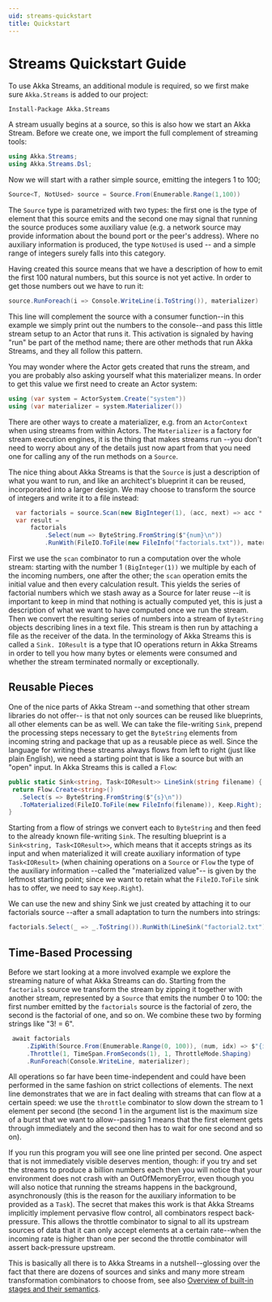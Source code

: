 ```yaml
---
uid: streams-quickstart
title: Quickstart
---
```


# Streams Quickstart Guide

To use Akka Streams, an additional module is required, so we first make sure ```Akka.Streams``` is added to our project:

```
Install-Package Akka.Streams
```

A stream usually begins at a source, so this is also how we start an Akka Stream. Before we create one, we import the full complement of streaming tools:

```csharp
using Akka.Streams;
using Akka.Streams.Dsl;
```
Now we will start with a rather simple source, emitting the integers 1 to 100;

```csharp
Source<T, NotUsed> source = Source.From(Enumerable.Range(1,100))
```
The `Source` type is parametrized with two types: the first one is the type of element that this source emits and the second one may signal that running the source produces some auxiliary value (e.g. a network source may provide information about the bound port or the peer's address). Where no auxiliary information is produced, the type `NotUsed` is used -- and a simple range of integers surely falls into this category.

Having created this source means that we have a description of how to emit the first 100 natural numbers, but this source is not yet active. In order to get those numbers out we have to run it:

```csharp
source.RunForeach(i => Console.WriteLine(i.ToString()), materializer)
```
This line will complement the source with a consumer function--in this example we simply print out the numbers to the console--and pass this little stream setup to an Actor that runs it. This activation is signaled by having "run" be part of the method name; there are other methods that run Akka Streams, and they all follow this pattern.

You may wonder where the Actor gets created that runs the stream, and you are probably also asking yourself what this materializer means. In order to get this value we first need to create an Actor system:
```csharp
using (var system = ActorSystem.Create("system"))
using (var materializer = system.Materializer())
```
There are other ways to create a materializer, e.g. from an `ActorContext` when using streams from within Actors. The `Materializer` is a factory for stream execution engines, it is the thing that makes streams run --you don't need to worry about any of the details just now apart from that you need one for calling any of the run methods on a `Source`. 

The nice thing about Akka Streams is that the `Source` is just a description of what you want to run, and like an architect's blueprint it can be reused, incorporated into a larger design. We may choose to transform the source of integers and write it to a file instead:
```csharp
  var factorials = source.Scan(new BigInteger(1), (acc, next) => acc * next);
  var result =
      factorials
          .Select(num => ByteString.FromString($"{num}\n"))
          .RunWith(FileIO.ToFile(new FileInfo("factorials.txt")), materializer);
```
First we use the `scan` combinator to run a computation over the whole stream: starting with the number 1 `(BigInteger(1))` we multiple by each of the incoming numbers, one after the other; the `scan` operation emits the initial value and then every calculation result. This yields the series of factorial numbers which we stash away as a Source for later reuse --it is important to keep in mind that nothing is actually computed yet, this is just a description of what we want to have computed once we run the stream. Then we convert the resulting series of numbers into a stream of `ByteString` objects describing lines in a text file. This stream is then run by attaching a file as the receiver of the data. In the terminology of Akka Streams this is called a `Sink. IOResult` is a type that IO operations return in Akka Streams in order to tell you how many bytes or elements were consumed and whether the stream terminated normally or exceptionally.

## Reusable Pieces
One of the nice parts of Akka Stream --and something that other stream libraries do not offer-- is that not only sources can be reused like blueprints, all other elements can be as well. We can take the file-writing `Sink`, prepend the processing steps necessary to get the `ByteString` elements from incoming string and package that up as a reusable piece as well. Since the language for writing these streams always flows from left to right (just like plain English), we need a starting point that is like a source but with an "open" input. In Akka Streams this is called a `Flow`:
```csharp
public static Sink<string, Task<IOResult>> LineSink(string filename) {
 return Flow.Create<string>()
   .Select(s => ByteString.FromString($"{s}\n"))
   .ToMaterialized(FileIO.ToFile(new FileInfo(filename)), Keep.Right);
}
```
Starting from a flow of strings we convert each to `ByteString` and then feed to the already known file-writing `Sink`. The resulting blueprint is a `Sink<string, Task<IOResult>>`, which means that it accepts strings as its input and when materialized it will create auxiliary information of type `Task<IOResult>` (when chaining operations on a `Source` or `Flow` the type of the auxiliary information --called the "materialized value"-- is given by the leftmost starting point; since we want to retain what the `FileIO.ToFile` sink has to offer, we need to say `Keep.Right`).

We can use the new and shiny Sink we just created by attaching it to our factorials source --after a small adaptation to turn the numbers into strings:
```csharp
factorials.Select(_ => _.ToString()).RunWith(LineSink("factorial2.txt"), materializer);
```

## Time-Based Processing
Before we start looking at a more involved example we explore the streaming nature of what Akka Streams can do. Starting from the `factorials` source we transform the stream by zipping it together with another stream, represented by a `Source` that emits the number 0 to 100: the first number emitted by the `factorials` source is the factorial of zero, the second is the factorial of one, and so on. We combine these two by forming strings like "3! = 6".

```csharp
 await factorials
     .ZipWith(Source.From(Enumerable.Range(0, 100)), (num, idx) => $"{idx}! = {num}")
     .Throttle(1, TimeSpan.FromSeconds(1), 1, ThrottleMode.Shaping)
     .RunForeach(Console.WriteLine, materializer);
```
All operations so far have been time-independent and could have been performed in the same fashion on strict collections of elements. The next line demonstrates that we are in fact dealing with streams that can flow at a certain speed: we use the `throttle` combinator to slow down the stream to 1 element per second (the second 1 in the argument list is the maximum size of a burst that we want to allow--passing 1 means that the first element gets through immediately and the second then has to wait for one second and so on).

If you run this program you will see one line printed per second. One aspect that is not immediately visible deserves mention, though: if you try and set the streams to produce a billion numbers each then you will notice that your environment does not crash with an OutOfMemoryError, even though you will also notice that running the streams happens in the background, asynchronously (this is the reason for the auxiliary information to be provided as a `Task`). The secret that makes this work is that Akka Streams implicitly implement pervasive flow control, all combinators respect back-pressure. This allows the throttle combinator to signal to all its upstream sources of data that it can only accept elements at a certain rate--when the incoming rate is higher than one per second the throttle combinator will assert back-pressure upstream.

This is basically all there is to Akka Streams in a nutshell--glossing over the fact that there are dozens of sources and sinks and many more stream transformation combinators to choose from, see also [Overview of built-in stages and their semantics](xref:streams-builtin-stages).
